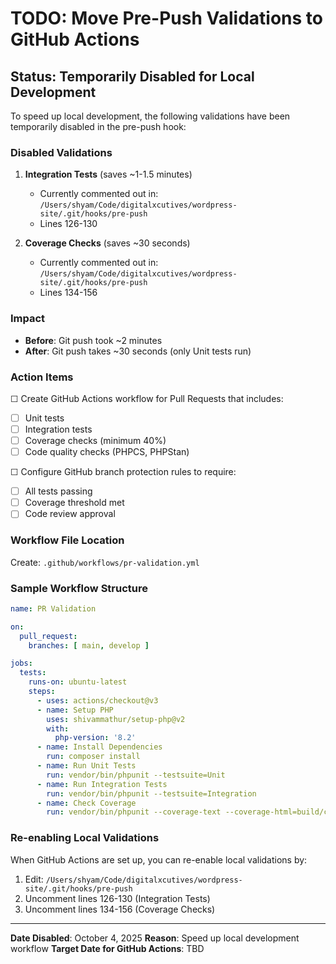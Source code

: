 # TODO: Move Pre-Push Validations to GitHub Actions

## Status: Temporarily Disabled for Local Development

To speed up local development, the following validations have been temporarily disabled in the pre-push hook:

### Disabled Validations

1. **Integration Tests** (saves ~1-1.5 minutes)
   - Currently commented out in: `/Users/shyam/Code/digitalxcutives/wordpress-site/.git/hooks/pre-push`
   - Lines 126-130

2. **Coverage Checks** (saves ~30 seconds)
   - Currently commented out in: `/Users/shyam/Code/digitalxcutives/wordpress-site/.git/hooks/pre-push`
   - Lines 134-156

### Impact

- **Before**: Git push took ~2 minutes
- **After**: Git push takes ~30 seconds (only Unit tests run)

### Action Items

☐ Create GitHub Actions workflow for Pull Requests that includes:
   - [ ] Unit tests
   - [ ] Integration tests
   - [ ] Coverage checks (minimum 40%)
   - [ ] Code quality checks (PHPCS, PHPStan)

☐ Configure GitHub branch protection rules to require:
   - [ ] All tests passing
   - [ ] Coverage threshold met
   - [ ] Code review approval

### Workflow File Location

Create: `.github/workflows/pr-validation.yml`

### Sample Workflow Structure

```yaml
name: PR Validation

on:
  pull_request:
    branches: [ main, develop ]

jobs:
  tests:
    runs-on: ubuntu-latest
    steps:
      - uses: actions/checkout@v3
      - name: Setup PHP
        uses: shivammathur/setup-php@v2
        with:
          php-version: '8.2'
      - name: Install Dependencies
        run: composer install
      - name: Run Unit Tests
        run: vendor/bin/phpunit --testsuite=Unit
      - name: Run Integration Tests
        run: vendor/bin/phpunit --testsuite=Integration
      - name: Check Coverage
        run: vendor/bin/phpunit --coverage-text --coverage-html=build/coverage
```

### Re-enabling Local Validations

When GitHub Actions are set up, you can re-enable local validations by:

1. Edit: `/Users/shyam/Code/digitalxcutives/wordpress-site/.git/hooks/pre-push`
2. Uncomment lines 126-130 (Integration Tests)
3. Uncomment lines 134-156 (Coverage Checks)

---

**Date Disabled**: October 4, 2025
**Reason**: Speed up local development workflow
**Target Date for GitHub Actions**: TBD

